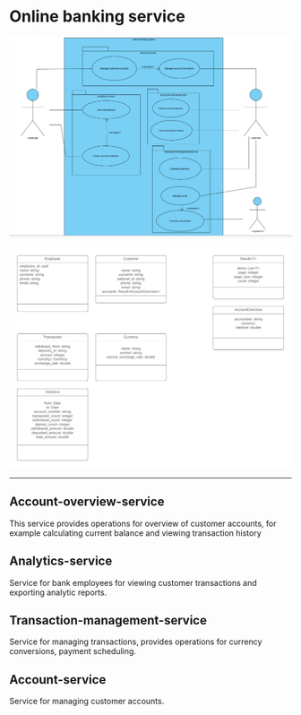 # Online banking service



![img.png](img.png)

![img_1.png](img_1.png)

---

## Account-overview-service
This service provides operations for overview of customer accounts, for example calculating current balance and viewing transaction history

## Analytics-service
Service for bank employees for viewing customer transactions and exporting analytic reports.

## Transaction-management-service
Service for managing transactions, provides operations for currency conversions, payment scheduling.

## Account-service
Service for managing customer accounts.
